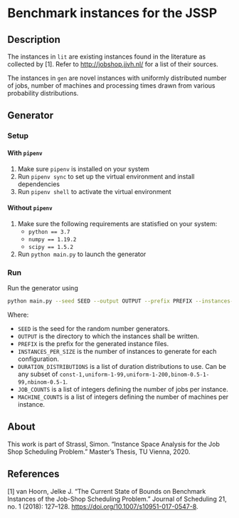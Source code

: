 # Benchmark instances for the JSSP

## Description

The instances in `lit` are existing instances found in the literature as collected by [1].
Refer to http://jobshop.jjvh.nl/ for a list of their sources.

The instances in `gen` are novel instances with uniformly distributed number of jobs, number of machines and processing times drawn from various probability distributions.

## Generator

### Setup

#### With `pipenv`

1. Make sure `pipenv` is installed on your system
2. Run `pipenv sync` to set up the virtual environment and install dependencies
3. Run `pipenv shell` to activate the virtual environment

#### Without `pipenv`

1. Make sure the following requirements are statisfied on your system:
   - `python == 3.7`
   - `numpy == 1.19.2`
   - `scipy == 1.5.2`
2. Run `python main.py` to launch the generator

### Run

Run the generator using

```bash
python main.py --seed SEED --output OUTPUT --prefix PREFIX --instances-per-size INSTANCES_PER_SIZE --duration-distributions DURATION_DISTRIBUTIONS --job-counts JOB_COUNTS --machine-counts MACHINE_COUNTS
```

Where:

- `SEED` is the seed for the random number generators.
- `OUTPUT` is the directory to which the instances shall be written.
- `PREFIX` is the prefix for the generated instance files.
- `INSTANCES_PER_SIZE` is the number of instances to generate for each configuration.
- `DURATION_DISTRIBUTIONS` is a list of duration distributions to use. Can be any subset of `const-1,uniform-1-99,uniform-1-200,binom-0.5-1-99,nbinom-0.5-1`.
- `JOB_COUNTS` is a list of integers defining the number of jobs per instance.
- `MACHINE_COUNTS` is a list of integers defining the number of machines per instance.

## About

This work is part of Strassl, Simon. “Instance Space Analysis for the Job Shop Scheduling Problem.” Master’s Thesis, TU Vienna, 2020.

## References

[1] van Hoorn, Jelke J. “The Current State of Bounds on Benchmark Instances of the Job-Shop Scheduling Problem.” Journal of Scheduling 21, no. 1 (2018): 127–128. https://doi.org/10.1007/s10951-017-0547-8.
